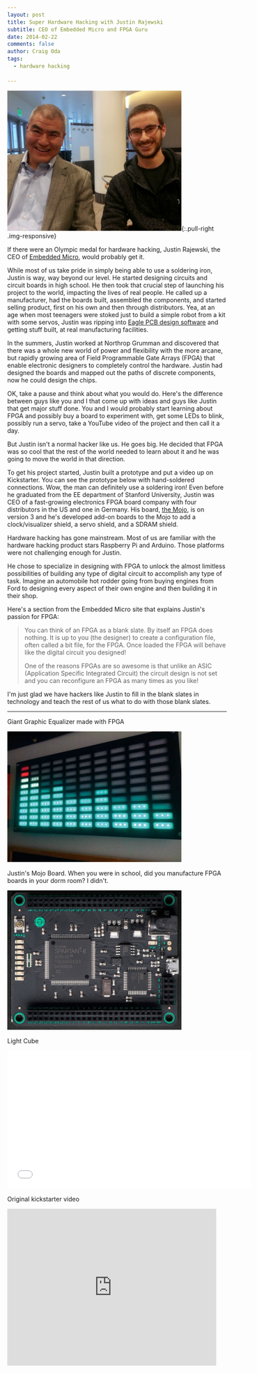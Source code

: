 ```yaml
---
layout: post
title: Super Hardware Hacking with Justin Rajewski 
subtitle: CEO of Embedded Micro and FPGA Guru
date: 2014-02-22
comments: false
author: Craig Oda
tags:
  - hardware hacking

---
```


![Justin and Craig](/img/blog/2014/02/justin.jpg "Justin Rajewski, hardware super hacker"){:.pull-right .img-responsive}

If there were an Olympic medal for hardware hacking, Justin Rajewski, 
the CEO of 
<a href="http://embeddedmicro.com/">Embedded Micro</a>, would probably get it.  

While most of us take pride in simply being able to use a 
soldering iron, Justin is way, way beyond our level.  He
started designing circuits and circuit boards in
high school.  He then took that crucial step of launching his
project to the world, impacting the lives of real people.  He called 
up a manufacturer, had the boards built, assembled the 
components, and started selling product, first
on his own and then through distributors.  Yea, at an age when most teenagers
were stoked just to build a simple robot from a kit with some servos, 
Justin was ripping into 
<a href="http://www.cadsoftusa.com/eagle-pcb-design-software/product-overview/">Eagle PCB design software</a> 
and getting stuff built, at
real manufacturing facilities.

In the summers, Justin worked at Northrop Grumman and discovered
that there was a whole new world of power and flexibility
with the more arcane, but rapidly growing
area of Field Programmable Gate Arrays (FPGA) that enable electronic
designers to completely control the hardware.  Justin had designed
the boards and mapped out the paths of discrete components,
now he could design the chips.

OK, take a pause and think about what you would do. Here's the difference between guys like you and I
that come up with ideas and guys like Justin that get major
stuff done.  You and I would probably start learning about
FPGA and possibly buy a board to experiment with, get some LEDs
to blink, possibly run a servo, take a YouTube video of the project
 and then call it a day.  

But Justin isn't a normal hacker like us.  He goes big. He decided
that FPGA was so cool that the rest of the world needed to learn
about it and he was going to move the world in that direction.

To get his project started, Justin built a prototype and put a video up on Kickstarter.  You can see the prototype below with hand-soldered connections.  Wow, the man can definitely use a soldering iron!
Even before he graduated from the EE department of Stanford University,
Justin was CEO of a fast-growing electronics FPGA board company with four
distributors in the US and one in Germany.  His board, 
<a href="http://embeddedmicro.com/development-boards/mojo-v3.html">the Mojo</a>, is on version
3 and he's developed add-on boards to the Mojo to add a clock/visualizer shield, a servo shield, and a SDRAM shield. 

Hardware hacking has gone mainstream.  Most of us are familiar with 
the hardware hacking product stars Raspberry Pi and Arduino. 
Those platforms
were not challenging enough for Justin.  

He chose to specialize in designing
with FPGA to unlock the almost limitless possibilities of building
any type of digital circuit to accomplish any type of task. Imagine an automobile hot rodder going from buying engines from Ford
to designing every aspect of their own engine and then building 
it in their shop.

Here's a section from the Embedded Micro site that explains Justin's passion for FPGA:


<blockquote>
<p>
     You can think of an FPGA as a blank slate. By itself an FPGA does nothing. It is up to you (the designer) to create a configuration file, often called a bit file, for the FPGA. Once loaded the FPGA will behave like the digital circuit you designed!
</p>

<p>
     One of the reasons FPGAs are so awesome is that unlike an ASIC (Application Specific Integrated Circuit) the circuit design is not set and you can reconfigure an FPGA as many times as you like!
</p>
</blockquote>

I'm just glad we have hackers like Justin to fill in the blank slates in technology and teach the rest of us what to do with those blank slates.

<hr>

Giant Graphic Equalizer made with FPGA

![Giant Graphic Equalizer](/img/blog/2014/02/make_giant_led.jpg "Giant Graphic Equalizer 2.5 x 1.25 feet")

Justin's Mojo Board.  When you were in school, did you manufacture FPGA boards in your dorm room?  I didn't.

![Justin's Mojo Board](/img/blog/2014/02/mojo_board.jpg)

Light Cube

<iframe width="560" height="315" src="//www.youtube.com/embed/F0Nq_V9VGqc" frameborder="0" allowfullscreen></iframe>

Original kickstarter video

<iframe width="480" height="360" src="https://www.kickstarter.com/projects/1106670630/mojo-digital-design-for-the-hobbyist/widget/video.html" frameborder="0" scrolling="no"> </iframe>



 